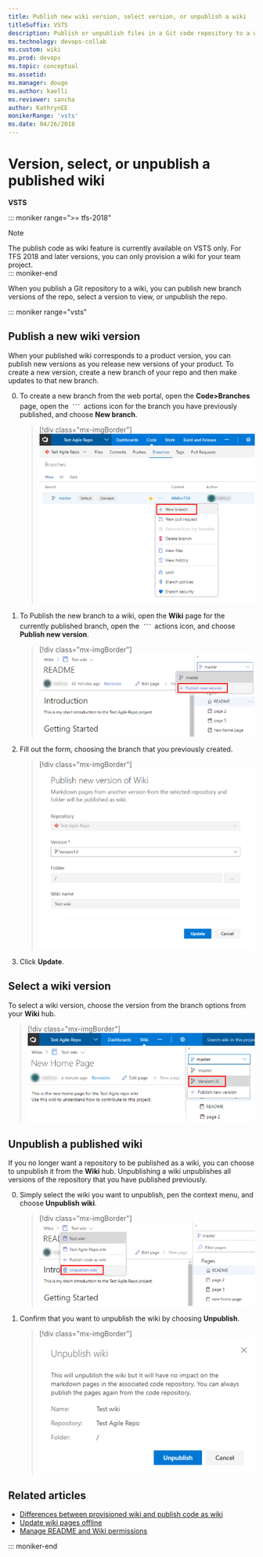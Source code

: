 ```yaml
---
title: Publish new wiki version, select version, or unpublish a wiki  
titleSuffix: VSTS  
description: Publish or unpublish files in a Git code repository to a wiki in Visual Studio Team Services
ms.technology: devops-collab
ms.custom: wiki
ms.prod: devops
ms.topic: conceptual
ms.assetid:
ms.manager: douge
ms.author: kaelli
ms.reviewer: sancha
author: KathrynEE
monikerRange: 'vsts'
ms.date: 04/26/2018  
---
```


# Version, select, or unpublish a published wiki

**VSTS**

::: moniker range=">= tfs-2018"
> [!NOTE]  
> The publish code as wiki feature is currently available on VSTS only. For TFS 2018 and later versions, you can only provision a wiki for your team project.  
::: moniker-end

When you publish a Git repository to a wiki, you can publish new branch versions of the repo, select a version to view, or unpublish the repo. 


::: moniker range="vsts"

## Publish a new wiki version 

When your published wiki corresponds to a product version, you can publish new versions as you release new versions of your product. To create a new version, create a new branch of your repo and then make updates to that new branch.

0. To create a new branch from the web portal, open the **Code>Branches** page, open the ![](../../_img/icons/actions-icon.png) actions icon for the branch you have previously published, and choose **New branch**. 

	> [!div class="mx-imgBorder"]  
	> ![Create a new branch](_img/wiki/publish-wiki-create-branch.png)

0. To Publish the new branch to a wiki, open the **Wiki** page for the currently published branch, open the ![](../../_img/icons/actions-icon.png) actions icon, and choose **Publish new version**.

	> [!div class="mx-imgBorder"]  
	> ![Publish new version menu option](_img/wiki/publish-new-version-option.png)

0. Fill out the form, choosing the branch that you previously created.  

	> [!div class="mx-imgBorder"]  
	> ![Publish new version dialog box](_img/wiki/publish-new-version.png)

0. Click **Update**. 

## Select a wiki version

To select a wiki version, choose the version from the branch options from your **Wiki** hub.

> [!div class="mx-imgBorder"]  
> ![Select wiki version](_img/wiki/publish-wiki-select-version.png)

## Unpublish a published wiki

If you no longer want a repository to be published as a wiki, you can choose to unpublish it from the **Wiki** hub. Unpublishing a wiki unpublishes all versions of the repository that you have published previously. 

0. Simply select the wiki you want to unpublish, pen the context menu, and choose **Unpublish wiki**. 

	> [!div class="mx-imgBorder"]  
	> ![Unpublish a wiki confirm dialog](_img/wiki/unpublish-wiki-code-option.png)

0. Confirm that you want to unpublish the wiki by choosing **Unpublish**.  

	> [!div class="mx-imgBorder"]  
	> ![Select wiki version](_img/wiki/unpublish-wiki.png)



## Related articles

- [Differences between provisioned wiki and publish code as wiki](provisioned-vs-published-wiki.md)
- [Update wiki pages offline](wiki-update-offline.md)
- [Manage README and Wiki permissions](manage-readme-wiki-permissions.md) 


::: moniker-end
